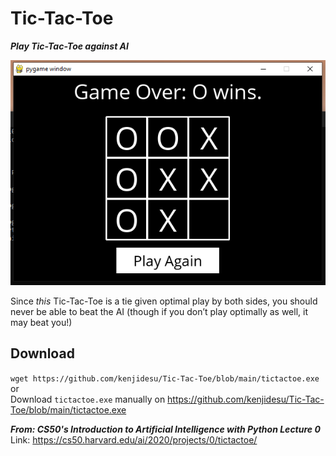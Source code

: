 # Tic-Tac-Toe

***Play Tic-Tac-Toe against AI***

![tictactoe in-game](https://github.com/kenjidesu/Tic-Tac-Toe/blob/main/tictactoe.PNG)

  Since *this* Tic-Tac-Toe is a tie given optimal play by both sides, you should never be able to beat the AI (though if you don’t play optimally as well, it may beat you!)

## Download

`wget https://github.com/kenjidesu/Tic-Tac-Toe/blob/main/tictactoe.exe`\
or\
Download `tictactoe.exe` manually on https://github.com/kenjidesu/Tic-Tac-Toe/blob/main/tictactoe.exe

***From: CS50's Introduction to Artificial Intelligence with Python *Lecture 0****\
Link: https://cs50.harvard.edu/ai/2020/projects/0/tictactoe/

